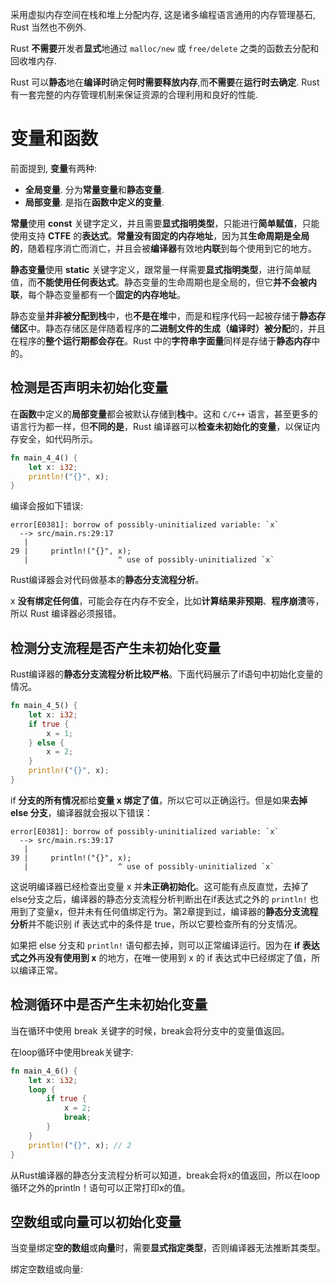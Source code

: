 
采用虚拟内存空间在栈和堆上分配内存, 这是诸多编程语言通用的内存管理基石, Rust 当然也不例外.

Rust **不需要**开发者**显式**地通过 `malloc/new` 或 `free/delete` 之类的函数去分配和回收堆内存.

Rust 可以**静态**地在**编译时**确定**何时需要释放内存**,而**不需要**在**运行时去确定**. Rust 有一套完整的内存管理机制来保证资源的合理利用和良好的性能.

# 变量和函数

前面提到, **变量**有两种:

* **全局变量**. 分为**常量变量**和**静态变量**.
* **局部变量**. 是指在**函数中定义的变量**.

**常量**使用 **const** 关键字定义，并且需要**显式指明类型**，只能进行**简单赋值**，只能使用支持 **CTFE** 的**表达式**。**常量没有固定的内存地址**，因为其**生命周期是全局的**，随着程序消亡而消亡，并且会被**编译器**有效地**内联**到每个使用到它的地方。

**静态变量**使用 **static** 关键字定义，跟常量一样需要**显式指明类型**，进行简单赋值，而**不能使用任何表达式**。静态变量的生命周期也是全局的，但它**并不会被内联**，每个静态变量都有一个**固定的内存地址**。

静态变量**并非被分配到栈**中，也**不是在堆**中，而是和程序代码一起被存储于**静态存储区**中。静态存储区是伴随着程序的**二进制文件的生成（编译时）被分配**的，并且在程序的**整个运行期都会存在**。Rust 中的**字符串字面量**同样是存储于**静态内存**中的。

## 检测是否声明未初始化变量

在**函数**中定义的**局部变量**都会被默认存储到**栈**中。这和 `C/C++` 语言，甚至更多的语言行为都一样，但**不同的是**，Rust 编译器可以**检查未初始化的变量**，以保证内存安全，如代码所示。

```rust
fn main_4_4() {
	let x: i32;
	println!("{}", x);
}
```

编译会报如下错误:

```
error[E0381]: borrow of possibly-uninitialized variable: `x`
  --> src/main.rs:29:17
   |
29 |     println!("{}", x);
   |                    ^ use of possibly-uninitialized `x`
```

Rust编译器会对代码做基本的**静态分支流程分析**。

x **没有绑定任何值**，可能会存在内存不安全，比如**计算结果非预期**、**程序崩溃**等，所以 Rust 编译器必须报错。

## 检测分支流程是否产生未初始化变量

Rust编译器的**静态分支流程分析比较严格**。下面代码展示了if语句中初始化变量的情况。

```rust
fn main_4_5() {
	let x: i32;
	if true {
		x = 1;
	} else {
		x = 2;
	}
	println!("{}", x);
}
```

if **分支的所有情况**都给**变量 x 绑定了值**，所以它可以正确运行。但是如果**去掉 else 分支**，编译器就会报以下错误：

```
error[E0381]: borrow of possibly-uninitialized variable: `x`
  --> src/main.rs:39:17
   |
39 |     println!("{}", x);
   |                    ^ use of possibly-uninitialized `x`
```

这说明编译器已经检查出变量 x 并**未正确初始化**。这可能有点反直觉，去掉了else分支之后，编译器的静态分支流程分析判断出在if表达式之外的 `println!` 也用到了变量x，但并未有任何值绑定行为。第2章提到过，编译器的**静态分支流程分析**并不能识别 if 表达式中的条件是 true，所以它要检查所有的分支情况。

如果把 else 分支和 `println!` 语句都去掉，则可以正常编译运行。因为在 **if 表达式之外**再**没有使用到 x** 的地方，在唯一使用到 x 的 if 表达式中已经绑定了值，所以编译正常。

## 检测循环中是否产生未初始化变量

当在循环中使用 break 关键字的时候，break会将分支中的变量值返回。

> 

在loop循环中使用break关键字:

```rust
fn main_4_6() {
	let x: i32;
	loop {
		if true {
			x = 2;
			break;
		}
	}
	println!("{}", x); // 2
}
```

从Rust编译器的静态分支流程分析可以知道，break会将x的值返回，所以在loop循环之外的println！语句可以正常打印x的值。

## 空数组或向量可以初始化变量

当变量绑定**空的数组**或**向量**时，需要**显式指定类型**，否则编译器无法推断其类型。

绑定空数组或向量:

```rust

```

